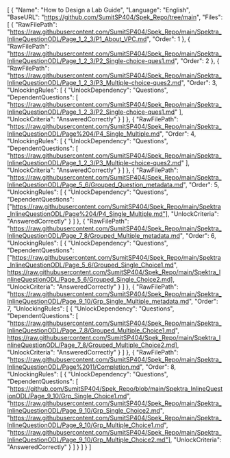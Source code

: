[
  {
    "Name": "How to Design a Lab Guide",
    "Language": "English",
    "BaseURL": "https://github.com/SumitSP404/Spek_Repo/tree/main",
    "Files": [
      {
        "RawFilePath": "https://raw.githubusercontent.com/SumitSP404/Spek_Repo/main/Spektra_InlineQuestionODL/Page_1_2_3/P1_About_VPC.md",
        "Order": 1
      },
      {
        "RawFilePath": "https://raw.githubusercontent.com/SumitSP404/Spek_Repo/main/Spektra_InlineQuestionODL/Page_1_2_3/P2_Single-choice-ques1.md",
        "Order": 2
      },
      {
        "RawFilePath": "https://raw.githubusercontent.com/SumitSP404/Spek_Repo/main/Spektra_InlineQuestionODL/Page_1_2_3/P3_Multiple-choice-ques2.md",
        "Order": 3,
        "UnlockingRules": [
          {
            "UnlockDependency": "Questions",
            "DependentQuestions": [
                "https://raw.githubusercontent.com/SumitSP404/Spek_Repo/main/Spektra_InlineQuestionODL/Page_1_2_3/P2_Single-choice-ques1.md"
                ],
            "UnlockCriteria": "AnsweredCorrectly"
          }
        ]
      },
      {
        "RawFilePath": "https://raw.githubusercontent.com/SumitSP404/Spek_Repo/main/Spektra_InlineQuestionODL/Page%204/P4_Single_Multiple.md",
        "Order": 4,
        "UnlockingRules": [
          {
            "UnlockDependency": "Questions",
            "DependentQuestions": [
                "https://raw.githubusercontent.com/SumitSP404/Spek_Repo/main/Spektra_InlineQuestionODL/Page_1_2_3/P3_Multiple-choice-ques2.md"
                ],
            "UnlockCriteria": "AnsweredCorrectly"
          }
        ]
      },
      {
        "RawFilePath": "https://raw.githubusercontent.com/SumitSP404/Spek_Repo/main/Spektra_InlineQuestionODL/Page_5_6/Grouped_Question_metadata.md",
        "Order": 5,
        "UnlockingRules": [
          {
            "UnlockDependency": "Questions",
            "DependentQuestions": ["https://raw.githubusercontent.com/SumitSP404/Spek_Repo/main/Spektra_InlineQuestionODL/Page%204/P4_Single_Multiple.md"],
            "UnlockCriteria": "AnsweredCorrectly"
          }
        ]
      },
      {
        "RawFilePath": "https://raw.githubusercontent.com/SumitSP404/Spek_Repo/main/Spektra_InlineQuestionODL/Page_7_8/Grouped_Multiple_metadata.md",
        "Order": 6,
        "UnlockingRules": [
          {
            "UnlockDependency": "Questions",
            "DependentQuestions": ["https://raw.githubusercontent.com/SumitSP404/Spek_Repo/main/Spektra_InlineQuestionODL/Page_5_6/Grouped_Single_Choice1.md",
            https://raw.githubusercontent.com/SumitSP404/Spek_Repo/main/Spektra_InlineQuestionODL/Page_5_6/Grouped_Single_Choice2.md],
            "UnlockCriteria": "AnsweredCorrectly"
          }
        ]
      },
      {
        "RawFilePath": "https://raw.githubusercontent.com/SumitSP404/Spek_Repo/main/Spektra_InlineQuestionODL/Page_9_10/Grp_Single_Multiple_metadata.md",
        "Order": 7,
        "UnlockingRules": [
          {
            "UnlockDependency": "Questions",
            "DependentQuestions": [
            "https://raw.githubusercontent.com/SumitSP404/Spek_Repo/main/Spektra_InlineQuestionODL/Page_7_8/Grouped_Multiple_Choice1.md",
            https://raw.githubusercontent.com/SumitSP404/Spek_Repo/main/Spektra_InlineQuestionODL/Page_7_8/Grouped_Multiple_Choice2.md],
            "UnlockCriteria": "AnsweredCorrectly"
          }
        ]
      },
      {
        "RawFilePath": "https://raw.githubusercontent.com/SumitSP404/Spek_Repo/main/Spektra_InlineQuestionODL/Page%2011/Completion.md",
        "Order": 8,
        "UnlockingRules": [
          {
            "UnlockDependency": "Questions",
            "DependentQuestions": [
            "https://github.com/SumitSP404/Spek_Repo/blob/main/Spektra_InlineQuestionODL/Page_9_10/Grp_Single_Choice1.md",
            "https://raw.githubusercontent.com/SumitSP404/Spek_Repo/main/Spektra_InlineQuestionODL/Page_9_10/Grp_Single_Choice2.md",
            "https://raw.githubusercontent.com/SumitSP404/Spek_Repo/main/Spektra_InlineQuestionODL/Page_9_10/Grp_Multiple_Choice1.md",
            "https://raw.githubusercontent.com/SumitSP404/Spek_Repo/main/Spektra_InlineQuestionODL/Page_9_10/Grp_Multiple_Choice2.md"],
            "UnlockCriteria": "AnsweredCorrectly"
          }
        ]
      }
    ]
  }
]